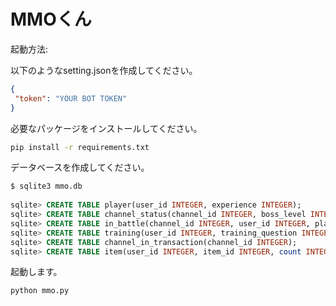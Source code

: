 # MMOくん

起動方法:

以下のようなsetting.jsonを作成してください。

```json
{
 "token": "YOUR BOT TOKEN"
}
```


必要なパッケージをインストールしてください。

```bash
pip install -r requirements.txt
```

データベースを作成してください。

```sql
$ sqlite3 mmo.db 
           
sqlite> CREATE TABLE player(user_id INTEGER, experience INTEGER);
sqlite> CREATE TABLE channel_status(channel_id INTEGER, boss_level INTEGER, boss_hp INTEGER);
sqlite> CREATE TABLE in_battle(channel_id INTEGER, user_id INTEGER, player_hp INTEGER);
sqlite> CREATE TABLE training(user_id INTEGER, training_question INTEGER);
sqlite> CREATE TABLE channel_in_transaction(channel_id INTEGER);
sqlite> CREATE TABLE item(user_id INTEGER, item_id INTEGER, count INTEGER);
```

起動します。

```bash
python mmo.py
```